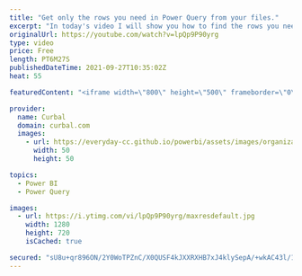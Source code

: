 ```yaml
---
title: "Get only the rows you need in Power Query from your files."
excerpt: "In today's video I will show you how to find the rows you need and import those instead of importing everything and then filtering them.  Chapters: 00:00 Explain use case 00:40 Import only rows that contain a word 02:20 Get rid of tables that do not contain our word 03:10 Find words on only one column"
originalUrl: https://youtube.com/watch?v=lpQp9P90yrg
type: video
price: Free
length: PT6M27S
publishedDateTime: 2021-09-27T10:35:02Z
heat: 55

featuredContent: "<iframe width=\"800\" height=\"500\" frameborder=\"0\" src=\"https://www.youtube.com/embed/lpQp9P90yrg\" allow=\"accelerometer; autoplay; encrypted-media; gyroscope; picture-in-picture\" allowfullscreen></iframe>"

provider:
  name: Curbal
  domain: curbal.com
  images:
    - url: https://everyday-cc.github.io/powerbi/assets/images/organizations/curbal.com-50x50.jpg
      width: 50
      height: 50

topics:
  - Power BI
  - Power Query

images:
  - url: https://i.ytimg.com/vi/lpQp9P90yrg/maxresdefault.jpg
    width: 1280
    height: 720
    isCached: true

secured: "sU8u+qr896ON/2Y0WoTPZnC/X0QUSF4kJXXRXHB7xJ4klySepA/+wkAC43l/1TZk0Srz5Rx5Xn3P6l7rhja2ZSmBwIPiLw5PKlEyv1IvStJzoHmEF4bZxtlUphhs5t9JI+R6P3DBsRzlUcOcfNrPQRBRPaCjwa/YWZyOwsL7FWyeI4XMd/yJK4NMLYu9BMeT6yaeL7vYqKCqcYpbvRxvRRprcZ6u4kRmLC1Q9FnJZdcxEu1MYTXy5lT3ylUr3Z2Xfd5VYd/U0aqv0xHnGIFdanvH8CVMU99u/GUZPMl4DLYThFcJHRblZOWlNoX9cd09h4xgLOU/uXbS3h3XWi9hrpCFMZ13syz9hsRY0nwO9OIsN49EIYW6UcTTzkRRzV0ucLwIoCVos1KJZut1YSMyNVNgvHp6CQqtoMegx1lz3es=;+WX0nGkSTtvIT4G0iJBHJA=="
---
```


